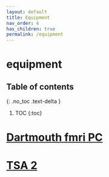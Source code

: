 ```yaml
---
layout: default
title: Equipment
nav_order: 4
has_children: true
permalink: /equipment
---
```

# equipment

## Table of contents
{: .no_toc .text-delta }

1. TOC
{:toc}
# [Dartmouth fmri PC](spatialtopology.github.io/equipment/dbic_pcsetup)
# [TSA 2](spatialtopology.github.io/equipment/tsa2)
